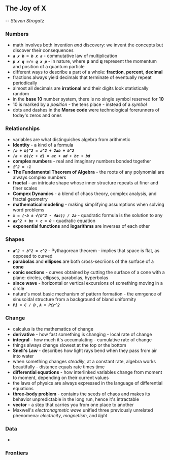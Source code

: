 ## The Joy of X
-- *Steven Strogatz*


### Numbers
- math involves both invention *and* discovery: we invent the concepts but discover their consequences
- ***`a x b = b x a`*** - commutative law of multiplication
- ***`p x q =/= q x p`*** - in nature, where **p** and **q** represent the momentum and position of a quantum particle
- different ways to describe a part of a whole: **fraction**, **percent**, **decimal**
- fractions always yield decimals that terminate of eventually repeat periodically
- almost all decimals are **irrational** and their digits look statistically random
- in the **base 10** number system, there is no single symbol reserved for **10**
- 10 is marked by a *position* - the tens place - instead of a *symbol*
- dots and dashes in the **Morse code** were technological forerunners of today's zeros and ones


### Relationships
- variables are what distinguishes algebra from arithmetic
- **Identity** - a kind of a formula
- ***`(a + b)^2 = a^2 + 2ab + b^2`***
- ***`(a + b)(c + d) = ac + ad + bc + bd`***
- **complex numbers** - real and imaginary numbers bonded together
- ***`i^2 = -1`***
- **The Fundamental Theorem of Algebra** - the roots of any polynomial are always complex numbers
- **fractal** - an intricate shape whose inner structure repeats at finer and finer scales
- **Compex Dynamics** - a blend of chaos theory, complex analysis, and fractal geometry
- **mathematical modeling** - making simplifying assumptions when solving word problems
- ***`x = (-b ± √(b^2 - 4ac)) / 2a`*** - quadratic formula is the solution to any 
- ***`ax^2 + bx + c = 0`*** - quadratic equation
- **exponential functions** and **logarithms** are inverses of each other


### Shapes
- ***`a^2 + b^2 = c^2`*** - Pythagorean theorem - implies that space is flat, as opposed to curved
- **parabolas** and **ellipses** are both cross-secriions of the surface of a **cone**
- **conic sections** - curves obtained by cutting the surface of a cone with a plane: circles, ellipses, parabolas, hyperbolas
- **since wave** - horizontal or vertical excursions of something moving in a circle
- nature's most basic mechanism of pattern formation - the emrgence of sinusoidal structure from a background of bland uniformity
- ***`Pi = C / D`*** , ***`A = Pir^2`***


### Change
- calculus is the mathematics of change
- **derivative** - how fast something is changing - local rate of change
- **integral** - how much it's accumulating - cumulative rate of change
- things always change slowest at the top or the bottom
- **Snell's Law** - describes how light rays bend when they pass from air into water
- when something changes *steadily*, at a constant rate, algebra works beautifully - distance equals rate times time
- **differential equations** - how interlinked variables change from moment to moment, depending on their current values
- the laws of physics are always expressed in the language of differential equations
- **three-body problem** - contains the seeds of chaos and makes its behavior unpredictable in the long run, hence it's intractable
- **vector** - a step that carries you from one place to another
- Maxwell's *electronagmetic wave* unified three previously unrelated phenomena: *electricity*, *magnetism*, and *light*


### Data
- 


### Frontiers
